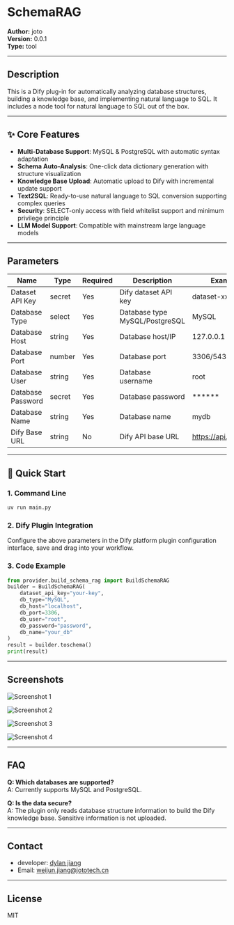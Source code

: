 # SchemaRAG

**Author:** joto  
**Version:** 0.0.1  
**Type:** tool

---

## Description

This is a Dify plug-in for automatically analyzing database structures, building a knowledge base, and implementing natural language to SQL. It includes a node tool for natural language to SQL out of the box.

---

## ✨ Core Features

- **Multi-Database Support**: MySQL & PostgreSQL with automatic syntax adaptation
- **Schema Auto-Analysis**: One-click data dictionary generation with structure visualization
- **Knowledge Base Upload**: Automatic upload to Dify with incremental update support
- **Text2SQL**: Ready-to-use natural language to SQL conversion supporting complex queries
- **Security**: SELECT-only access with field whitelist support and minimum privilege principle
- **LLM Model Support**: Compatible with mainstream large language models

---

## Parameters

| Name             | Type   | Required | Description                    | Example               |
|------------------|--------|----------|--------------------------------|-----------------------|
| Dataset API Key  | secret | Yes      | Dify dataset API key           | dataset-xxx           |
| Database Type    | select | Yes      | Database type MySQL/PostgreSQL| MySQL                 |
| Database Host    | string | Yes      | Database host/IP               | 127.0.0.1             |
| Database Port    | number | Yes      | Database port                  | 3306/5432             |
| Database User    | string | Yes      | Database username              | root                  |
| Database Password| secret | Yes      | Database password              | ******                |
| Database Name    | string | Yes      | Database name                  | mydb                  |
| Dify Base URL    | string | No       | Dify API base URL              | <https://api.dify.ai/v1> |

---

## 🚀 Quick Start

### 1. Command Line

```bash
uv run main.py 
```

### 2. Dify Plugin Integration

Configure the above parameters in the Dify platform plugin configuration interface, save and drag into your workflow.

### 3. Code Example

```python
from provider.build_schema_rag import BuildSchemaRAG
builder = BuildSchemaRAG(
    dataset_api_key="your-key",
    db_type="MySQL",
    db_host="localhost",
    db_port=3306,
    db_user="root",
    db_password="password",
    db_name="your_db"
)
result = builder.toschema()
print(result)
```

---

## Screenshots

![Screenshot 1](./image/image.png)

![Screenshot 2](./image/image-1.png)

![Screenshot 3](./image/image-2.png)

![Screenshot 4](./image/image-3.png)

---

## FAQ

**Q: Which databases are supported?**  
A: Currently supports MySQL and PostgreSQL.

**Q: Is the data secure?**  
A: The plugin only reads database structure information to build the Dify knowledge base. Sensitive information is not uploaded.

---

## Contact

- developer: [dylan jiang](https://github.com/weijunjiang123)
- Email: <weijun.jiang@jototech.cn>

---

## License
MIT